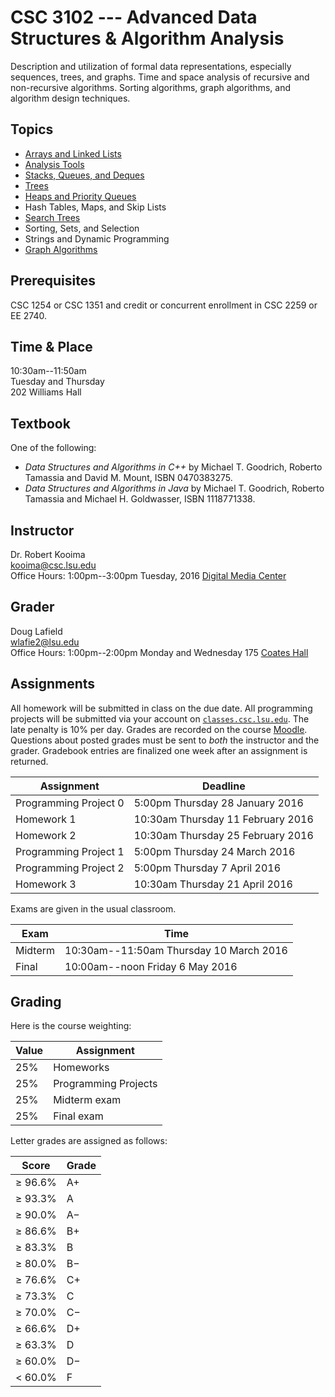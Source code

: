 # CSC 3102 --- Advanced Data Structures & Algorithm Analysis

Description and utilization of formal data representations, especially sequences, trees, and graphs. Time and space analysis of recursive and non-recursive algorithms. Sorting algorithms, graph algorithms, and algorithm design techniques.

## Topics

- [Arrays and Linked Lists](topic1.html)
- [Analysis Tools](topic2.html)
- [Stacks, Queues, and Deques](topic3.html)
- [Trees](topic4.html)
- [Heaps and Priority Queues](topic5.html)
- Hash Tables, Maps, and Skip Lists
- [Search Trees](topic6.html)
- Sorting, Sets, and Selection
- Strings and Dynamic Programming
- [Graph Algorithms](topic8.html)

## Prerequisites

CSC 1254 or CSC 1351 and credit or concurrent enrollment in CSC 2259 or EE 2740.

## Time & Place

10:30am--11:50am  
Tuesday and Thursday  
202 Williams Hall  

## Textbook

One of the following:

- *Data Structures and Algorithms in C++* by Michael T. Goodrich, Roberto Tamassia and David M. Mount, ISBN 0470383275.
- *Data Structures and Algorithms in Java* by Michael T. Goodrich, Roberto Tamassia and Michael H. Goldwasser, ISBN 1118771338.

## Instructor

Dr. Robert Kooima  
<kooima@csc.lsu.edu>  
Office Hours: 1:00pm--3:00pm Tuesday, 2016 [Digital Media Center](https://maps.google.com/?ll=30.407446,-91.172608)  

## Grader

Doug Lafield  
<wlafie2@lsu.edu>  
Office Hours: 1:00pm--2:00pm Monday and Wednesday 175 [Coates Hall](https://maps.google.com/?ll=30.4131945,-91.1792523)  

## Assignments

All homework will be submitted in class on the due date. All programming projects will be submitted via your account on [`classes.csc.lsu.edu`](classes.html). The late penalty is 10% per day. Grades are recorded on the course [Moodle](http://moodle2.lsu.edu/course/view.php?id=37328). Questions about posted grades must be sent to *both* the instructor and the grader. Gradebook entries are finalized one week after an assignment is returned. 

| Assignment                             | Deadline                           |
| -------------------------------------- | ---------------------------------- |
| Programming Project 0                  |  5:00pm Thursday 28 January   2016 |
| Homework 1                             | 10:30am Thursday 11 February  2016 |
| Homework 2                             | 10:30am Thursday 25 February  2016 |
| Programming Project 1                  |  5:00pm Thursday 24 March     2016 |
| Programming Project 2                  |  5:00pm Thursday  7 April     2016 |
| Homework 3                             | 10:30am Thursday 21 April     2016 |

Exams are given in the usual classroom.

| Exam    | Time                                    |
| ------- | --------------------------------------- |
| Midterm | 10:30am--11:50am Thursday 10 March 2016 |
| Final   | 10:00am--noon    Friday    6 May   2016 |

## Grading

Here is the course weighting:

| Value  | Assignment             |
| ------ | ---------------------- |
| 25%    | Homeworks              |
| 25%    | Programming Projects   |
| 25%    | Midterm exam           |
| 25%    | Final exam             |

 Letter grades are assigned as follows:

| Score       | Grade   |
|-------------|----------
| &geq; 96.6% | A+      |
| &geq; 93.3% | A       |
| &geq; 90.0% | A&minus;|
| &geq; 86.6% | B+      |
| &geq; 83.3% | B       |
| &geq; 80.0% | B&minus;|
| &geq; 76.6% | C+      |
| &geq; 73.3% | C       |
| &geq; 70.0% | C&minus;|
| &geq; 66.6% | D+      |
| &geq; 63.3% | D       |
| &geq; 60.0% | D&minus;|
| &lt;  60.0% | F       |
